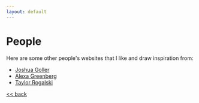 ```yaml
---
layout: default
---
```


# People

Here are some other people's websites that I like and draw inspiration from:

* [Joshua Goller](http://jsgoller1.github.io/)
* [Alexa Greenberg](https://agreenb.github.io/)
* [Taylor Rogalski](http://tay.ro/)

[<< back](/)
